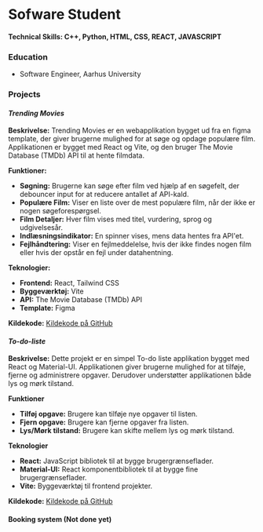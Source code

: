 #  Sofware Student

#### Technical Skills: C++, Python, HTML, CSS, REACT, JAVASCRIPT

### Education
- Software Engineer, Aarhus University

### Projects

#### ***Trending Movies***
**Beskrivelse:**
Trending Movies er en webapplikation bygget ud fra en figma template, der giver brugerne mulighed for at søge og opdage populære film. 
Applikationen er bygget med React og Vite, og den bruger The Movie Database (TMDb) API til at hente filmdata.

**Funktioner:**
- **Søgning:** Brugerne kan søge efter film ved hjælp af en søgefelt, der debouncer input for at reducere antallet af API-kald.
- **Populære Film:** Viser en liste over de mest populære film, når der ikke er nogen søgeforespørgsel.
- **Film Detaljer:** Hver film vises med titel, vurdering, sprog og udgivelsesår.
- **Indlæsningsindikator:** En spinner vises, mens data hentes fra API'et.
- **Fejlhåndtering:** Viser en fejlmeddelelse, hvis der ikke findes nogen film eller hvis der opstår en fejl under datahentning.

**Teknologier:**
- **Frontend:** React, Tailwind CSS
- **Byggeværktøj:** Vite
- **API:** The Movie Database (TMDb) API
- **Template:** Figma

**Kildekode:**
[Kildekode på GitHub](https://github.com/dit-github-canhforresten/trending-movies)

#### ***To-do-liste***
**Beskrivelse:**
Dette projekt er en simpel To-do liste applikation bygget med React og Material-UI. Applikationen giver brugerne mulighed for at tilføje, fjerne og administrere opgaver. Derudover understøtter applikationen både lys og mørk tilstand.

**Funktioner**
- **Tilføj opgave:** Brugere kan tilføje nye opgaver til listen.
- **Fjern opgave:** Brugere kan fjerne opgaver fra listen.
- **Lys/Mørk tilstand:** Brugere kan skifte mellem lys og mørk tilstand.

**Teknologier**
- **React:** JavaScript bibliotek til at bygge brugergrænseflader.
- **Material-UI:** React komponentbibliotek til at bygge fine brugergrænseflader.
- **Vite:** Byggeværktøj til frontend projekter.

**Kildekode:**
[Kildekode på GitHub](https://github.com/dit-github-canhforresten/trending-movies)

#### Booking system (Not done yet)
